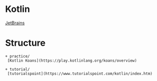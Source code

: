 # Kotlin
[JetBrains](https://github.com/JetBrains/kotlin)

# Structure

```
+ practice/
 [Kotlin Koans](https://play.kotlinlang.org/koans/overview)

+ tutorial/
 [tutorialspoint](https://www.tutorialspoint.com/kotlin/index.htm)
```

